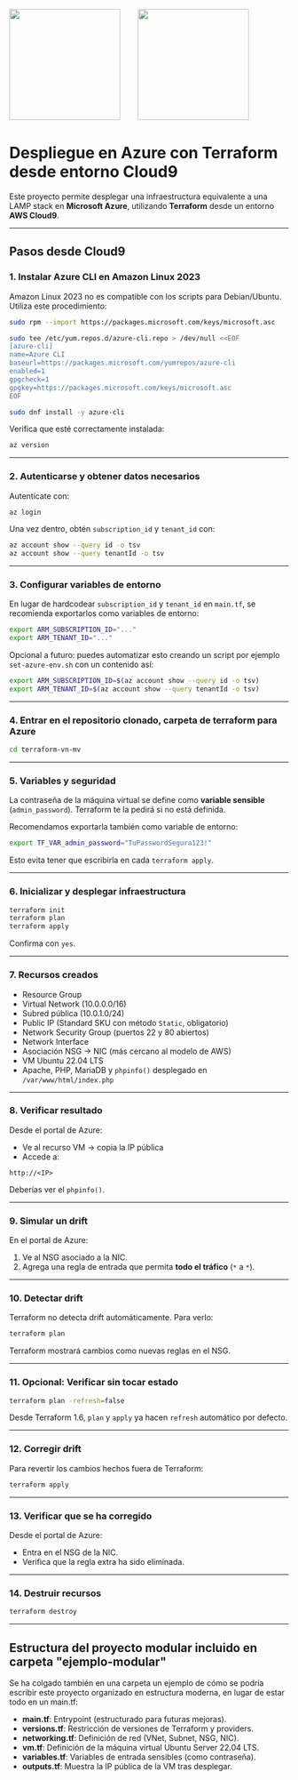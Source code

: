 <img src="https://upload.wikimedia.org/wikipedia/commons/0/04/Terraform_Logo.svg" width=200/>&nbsp;&nbsp;&nbsp;&nbsp;&nbsp;&nbsp;&nbsp;&nbsp;<img src="https://upload.wikimedia.org/wikipedia/commons/a/a8/Microsoft_Azure_Logo.svg" width=200/>

# Despliegue en Azure con Terraform desde entorno Cloud9

Este proyecto permite desplegar una infraestructura equivalente a una LAMP stack en **Microsoft Azure**, utilizando **Terraform** desde un entorno **AWS Cloud9**.

---

##  Pasos desde Cloud9

### 1. Instalar Azure CLI en Amazon Linux 2023

Amazon Linux 2023 no es compatible con los scripts para Debian/Ubuntu. Utiliza este procedimiento:

```bash
sudo rpm --import https://packages.microsoft.com/keys/microsoft.asc

sudo tee /etc/yum.repos.d/azure-cli.repo > /dev/null <<EOF
[azure-cli]
name=Azure CLI
baseurl=https://packages.microsoft.com/yumrepos/azure-cli
enabled=1
gpgcheck=1
gpgkey=https://packages.microsoft.com/keys/microsoft.asc
EOF

sudo dnf install -y azure-cli
```

Verifica que esté correctamente instalada:

```bash
az version
```

---

### 2. Autenticarse y obtener datos necesarios

Autentícate con:

```bash
az login
```

Una vez dentro, obtén `subscription_id` y `tenant_id` con:

```bash
az account show --query id -o tsv
az account show --query tenantId -o tsv
```

---

### 3. Configurar variables de entorno

En lugar de hardcodear `subscription_id` y `tenant_id` en `main.tf`, se recomienda exportarlos como variables de entorno:

```bash
export ARM_SUBSCRIPTION_ID="..."
export ARM_TENANT_ID="..."
```

Opcional a futuro: puedes automatizar esto creando un script por ejemplo `set-azure-env.sh` con un contenido así:

```bash
export ARM_SUBSCRIPTION_ID=$(az account show --query id -o tsv)
export ARM_TENANT_ID=$(az account show --query tenantId -o tsv)
```

---

### 4. Entrar en el repositorio clonado, carpeta de terraform para Azure
```bash
cd terraform-vn-mv
```

---

### 5. Variables y seguridad

La contraseña de la máquina virtual se define como **variable sensible** (`admin_password`). Terraform te la pedirá si no está definida.

Recomendamos exportarla también como variable de entorno:

```bash
export TF_VAR_admin_password="TuPasswordSegura123!"
```

Esto evita tener que escribirla en cada `terraform apply`.

---

### 6. Inicializar y desplegar infraestructura

```bash
terraform init
terraform plan
terraform apply
```

Confirma con `yes`.

---

### 7. Recursos creados

- Resource Group
- Virtual Network (10.0.0.0/16)
- Subred pública (10.0.1.0/24)
- Public IP (Standard SKU con método `Static`, obligatorio)
- Network Security Group (puertos 22 y 80 abiertos)
- Network Interface
- Asociación NSG → NIC (más cercano al modelo de AWS)
- VM Ubuntu 22.04 LTS
- Apache, PHP, MariaDB y `phpinfo()` desplegado en `/var/www/html/index.php`

---

### 8. Verificar resultado

Desde el portal de Azure:
- Ve al recurso VM → copia la IP pública
- Accede a:

```
http://<IP>
```

Deberías ver el `phpinfo()`.

---

### 9. Simular un drift

En el portal de Azure:
1. Ve al NSG asociado a la NIC.
2. Agrega una regla de entrada que permita **todo el tráfico** (`*` a `*`).

---

### 10. Detectar drift

Terraform no detecta drift automáticamente. Para verlo:

```bash
terraform plan
```

Terraform mostrará cambios como nuevas reglas en el NSG.

---

### 11. Opcional: Verificar sin tocar estado

```bash
terraform plan -refresh=false
```

 Desde Terraform 1.6, `plan` y `apply` ya hacen `refresh` automático por defecto.

---

### 12. Corregir drift

Para revertir los cambios hechos fuera de Terraform:

```bash
terraform apply
```

---

### 13. Verificar que se ha corregido

Desde el portal de Azure:
- Entra en el NSG de la NIC.
- Verifica que la regla extra ha sido eliminada.

---

### 14. Destruir recursos

```bash
terraform destroy
```

---

##  Estructura del proyecto modular incluido en carpeta "ejemplo-modular"

Se ha colgado también en una carpeta un ejemplo de cómo se podría escribir este proyecto organizado en estructura moderna, en lugar de estar todo en un main.tf:

- **main.tf**: Entrypoint (estructurado para futuras mejoras).
- **versions.tf**: Restricción de versiones de Terraform y providers.
- **networking.tf**: Definición de red (VNet, Subnet, NSG, NIC).
- **vm.tf**: Definición de la máquina virtual Ubuntu Server 22.04 LTS.
- **variables.tf**: Variables de entrada sensibles (como contraseña).
- **outputs.tf**: Muestra la IP pública de la VM tras desplegar.

